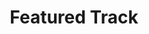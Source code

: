 ---
title: 'Featured Track'
embed_code: '<iframe width="100%" height="300" scrolling="no" frameborder="no" allow="autoplay" src="https://w.soundcloud.com/player/?url=https%3A//api.soundcloud.com/tracks/521143665&color=%23ff5500&auto_play=false&hide_related=false&show_comments=true&show_user=true&show_reposts=false&show_teaser=true&visual=true"></iframe><div style="font-size: 10px; color: #cccccc;line-break: anywhere;word-break: normal;overflow: hidden;white-space: nowrap;text-overflow: ellipsis; font-family: Interstate,Lucida Grande,Lucida Sans Unicode,Lucida Sans,Garuda,Verdana,Tahoma,sans-serif;font-weight: 100;"><a href="https://soundcloud.com/glassparc" title="glassparc" target="_blank" style="color: #cccccc; text-decoration: none;">glassparc</a> · <a href="https://soundcloud.com/glassparc/garden" title="Garden" target="_blank" style="color: #cccccc; text-decoration: none;">Garden</a></div>'
---